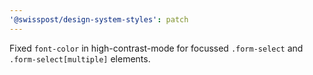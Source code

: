 ```yaml
---
'@swisspost/design-system-styles': patch
---
```


Fixed `font-color` in high-contrast-mode for focussed `.form-select` and `.form-select[multiple]` elements.

